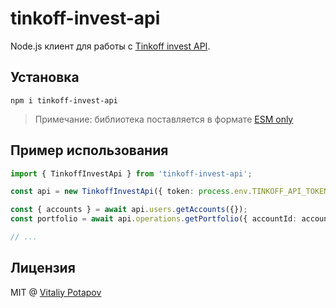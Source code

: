 # tinkoff-invest-api
Node.js клиент для работы с [Tinkoff invest API](https://tinkoff.github.io/investAPI/).

## Установка
```
npm i tinkoff-invest-api
```
> Примечание: библиотека поставляется в формате [ESM only](https://gist.github.com/sindresorhus/a39789f98801d908bbc7ff3ecc99d99c)

## Пример использования
```ts
import { TinkoffInvestApi } from 'tinkoff-invest-api';

const api = new TinkoffInvestApi({ token: process.env.TINKOFF_API_TOKEN! });

const { accounts } = await api.users.getAccounts({});
const portfolio = await api.operations.getPortfolio({ accountId: accounts[0].id });

// ...

```

## Лицензия
MIT @ [Vitaliy Potapov](https://github.com/vitalets)
